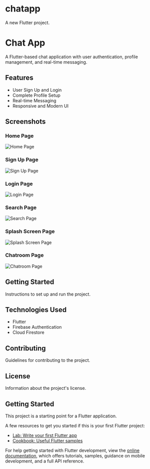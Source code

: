 # chatapp

A new Flutter project.

# Chat App

A Flutter-based chat application with user authentication, profile management, and real-time messaging.

## Features

- User Sign Up and Login
- Complete Profile Setup
- Real-time Messaging
- Responsive and Modern UI

## Screenshots

### Home Page

![Home Page](https://raw.githubusercontent.com/Awdhesh9211/flutter-chatapp/main/demoScreen/homepage.png)

### Sign Up Page

![Sign Up Page](https://raw.githubusercontent.com/Awdhesh9211/flutter-chatapp/main/demoScreen/signup.png)

### Login Page

![Login Page](https://raw.githubusercontent.com/Awdhesh9211/flutter-chatapp/main/demoScreen/login.png)

### Search Page

![Search Page](https://raw.githubusercontent.com/Awdhesh9211/flutter-chatapp/main/demoScreen/search_page.png)

### Splash Screen Page

![Splash Screen Page](https://raw.githubusercontent.com/Awdhesh9211/flutter-chatapp/main/demoScreen/splash_screen.png)

### Chatroom Page

![Chatroom Page](https://raw.githubusercontent.com/Awdhesh9211/flutter-chatapp/main/demoScreen/chatroom.png)

## Getting Started

Instructions to set up and run the project.

## Technologies Used

- Flutter
- Firebase Authentication
- Cloud Firestore

## Contributing

Guidelines for contributing to the project.

## License

Information about the project's license.


## Getting Started

This project is a starting point for a Flutter application.

A few resources to get you started if this is your first Flutter project:

- [Lab: Write your first Flutter app](https://docs.flutter.dev/get-started/codelab)
- [Cookbook: Useful Flutter samples](https://docs.flutter.dev/cookbook)

For help getting started with Flutter development, view the
[online documentation](https://docs.flutter.dev/), which offers tutorials,
samples, guidance on mobile development, and a full API reference.
